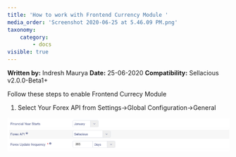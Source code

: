 ```yaml
---
title: 'How to work with Frontend Currency Module '
media_order: 'Screenshot 2020-06-25 at 5.46.09 PM.png'
taxonomy:
    category:
        - docs
visible: true
---
```


**Written by:** Indresh Maurya
**Date:** 25-06-2020
**Compatibility:** Sellacious v2.0.0-Beta1+


Follow these steps to enable Frontend Currecy Module

1. Select Your Forex API from Settings->Global Configuration->General 

![](Screenshot%202020-06-25%20at%205.46.09%20PM.png)

